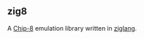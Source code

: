 zig8
----

A [Chip-8](http://devernay.free.fr/hacks/chip8/C8TECH10.HTM "Chip-8
reference") emulation library written in
[ziglang](https://ziglang.org/).

